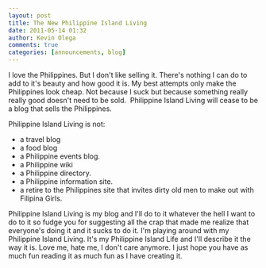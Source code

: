 ```yaml
---
layout: post
title: The New Philippine Island Living
date: 2011-05-14 01:32
author: Kevin Olega
comments: true
categories: [announcements, blog]
---
```

I love the Philippines. But I don't like selling it. There's nothing I can do to add to it's beauty and how good it is. My best attempts only make the Philippines look cheap. Not because I suck but because something really really good doesn't need to be sold.  Philippine Island Living will cease to be a blog that sells the Philippines.

Philippine Island Living is not:
<ul>
	<li>a travel blog</li>
	<li>a food blog</li>
	<li>a Philippine events blog.</li>
	<li>a Philippine wiki</li>
	<li>a Philippine directory.</li>
	<li>a Philippine information site.</li>
	<li>a retire to the Philippines site that invites dirty old men to make out with Filipina Girls.</li>
</ul>
Philippine Island Living is my blog and I'll do to it whatever the hell I want to do to it so fudge you for suggesting all the crap that made me realize that everyone's doing it and it sucks to do it. I'm playing around with my Philippine Island Living. It's my Philippine Island Life and I'll describe it the way it is. Love me, hate me, I don't care anymore. I just hope you have as much fun reading it as much fun as I have creating it.

